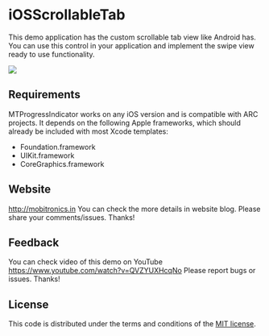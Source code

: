 # iOSScrollableTab

This demo application has the custom scrollable tab view like Android has. You can use this control in your application and implement the swipe view ready to use functionality.

[![](http://mobitronics.in/wp-content/uploads/2015/12/ScrollbleTab_thumbnail.jpg)](http://mobitronics.in/wp-content/uploads/2015/12/ScrollbleTab_thumbnail.jpg)

## Requirements

MTProgressIndicator works on any iOS version and is compatible with ARC projects. It depends on the following Apple frameworks, which should already be included with most Xcode templates:

* Foundation.framework
* UIKit.framework
* CoreGraphics.framework

## Website

http://mobitronics.in You can check the more details in website blog. Please share your comments/issues. Thanks!


## Feedback

You can check video of this demo on YouTube https://www.youtube.com/watch?v=QVZYUXHcqNo 
Please report bugs or issues. Thanks!


## License

This code is distributed under the terms and conditions of the [MIT license](LICENSE). 
